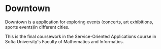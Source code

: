 # Downtown
Downtown is a application for exploring events (concerts, art exhibitions, sports events)in different cities.

This is the final coursework in the Service-Oriented Applications course in Sofia University's Faculty of Mathematics and Informatics.
